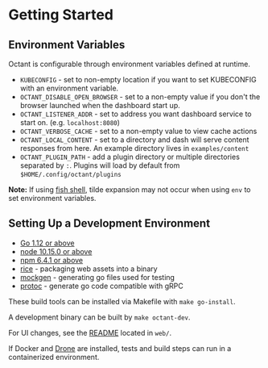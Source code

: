 # Getting Started

## Environment Variables

Octant is configurable through environment variables defined at runtime.

* `KUBECONFIG` - set to non-empty location if you want to set KUBECONFIG with an environment variable.
* `OCTANT_DISABLE_OPEN_BROWSER` - set to a non-empty value if you don't the browser launched when the dashboard start up.
* `OCTANT_LISTENER_ADDR` - set to address you want dashboard service to start on. (e.g. `localhost:8080`)
* `OCTANT_VERBOSE_CACHE` - set to a non-empty value to view cache actions
* `OCTANT_LOCAL_CONTENT` - set to a directory and dash will serve content responses from here. An example directory lives in `examples/content`
* `OCTANT_PLUGIN_PATH` - add a plugin directory or multiple directories separated by `:`. Plugins will load by default from `$HOME/.config/octant/plugins`

**Note:** If using [fish shell](https://fishshell.com), tilde expansion may not occur when using `env` to set environment variables.

## Setting Up a Development Environment

* [Go 1.12 or above](https://golang.org/dl/)
* [node 10.15.0 or above](https://nodejs.org/en/)
* [npm 6.4.1 or above](https://www.npmjs.com/get-npm)
* [rice](https://github.com/GeertJohan/go.rice) - packaging web assets into a binary
* [mockgen](https://github.com/golang/mock) - generating go files used for testing
* [protoc](https://github.com/golang/protobuf) - generate go code compatible with gRPC

These build tools can be installed via Makefile with `make go-install`.

A development binary can be built by `make octant-dev`.

For UI changes, see the [README](/web/README.md) located in `web/`.

If Docker and [Drone](/docs/drone.md) are installed, tests and build steps can run in a containerized environment.

